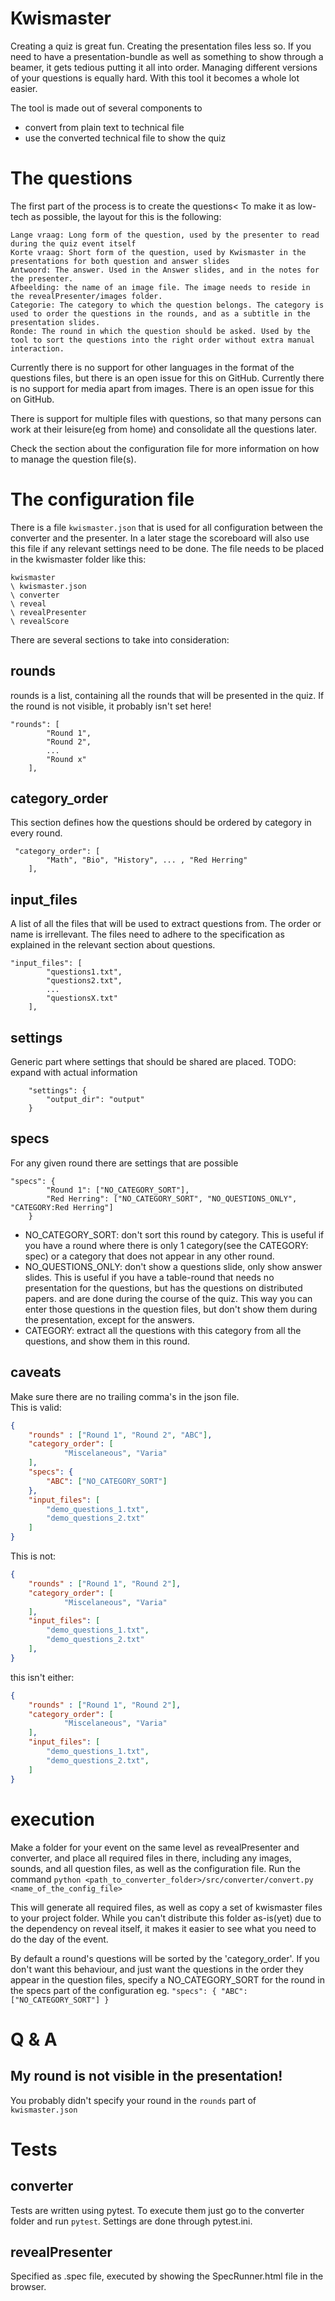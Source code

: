 # Kwismaster
Creating a quiz is great fun. Creating the presentation files less so.
If you need to have a presentation-bundle as well as something to show through a beamer, it gets tedious putting it all into order.
Managing different versions of your questions is equally hard.
With this tool it becomes a whole lot easier.

The tool is made out of several components to 
- convert from plain text to technical file
- use the converted technical file to show the quiz

# The questions
The first part of the process is to create the questions< To make it as low-tech as possible, the layout for this is the following:
```
Lange vraag: Long form of the question, used by the presenter to read during the quiz event itself
Korte vraag: Short form of the question, used by Kwismaster in the presentations for both question and answer slides
Antwoord: The answer. Used in the Answer slides, and in the notes for the presenter.
Afbeelding: the name of an image file. The image needs to reside in the revealPresenter/images folder.
Categorie: The category to which the question belongs. The category is used to order the questions in the rounds, and as a subtitle in the presentation slides.
Ronde: The round in which the question should be asked. Used by the tool to sort the questions into the right order without extra manual interaction.
```

Currently there is no support for other languages in the format of the questions files, but there is an open issue for this on GitHub.
Currently there is no support for media apart from images. There is an open issue for this on GitHub.

There is support for multiple files with questions, so that many persons can work at their leisure(eg from home) and consolidate all the questions later.

Check the section about the configuration file for more information on how to manage the question file(s).

# The configuration file
There is a file `kwismaster.json` that is used for all configuration between the converter and the presenter. In a later stage the scoreboard will also use this file if any relevant settings need to be done.
The file needs to be placed in the kwismaster folder like this:
```
kwismaster
\ kwismaster.json
\ converter
\ reveal
\ revealPresenter
\ revealScore
```

There are several sections to take into consideration:
## rounds
rounds is a list, containing all the rounds that will be presented in the quiz. If the round is not visible, it probably isn't set here!
```
"rounds": [
        "Round 1",
        "Round 2",
		...
        "Round x"
    ],
```
## category_order
This section defines how the questions should be ordered by category in every round.
```
 "category_order": [
        "Math", "Bio", "History", ... , "Red Herring"
    ],
```
## input_files
A list of all the files that will be used to extract questions from. The order or name is irrellevant.
The files need to adhere to the specification as explained in the relevant section about questions.
```
"input_files": [
        "questions1.txt",
        "questions2.txt",
        ...
        "questionsX.txt"
    ],
```

## settings
Generic part where settings that should be shared are placed.
TODO: expand with actual information
```
    "settings": {
        "output_dir": "output"
    }
```
## specs
For any given round there are settings that are possible
```
"specs": {
        "Round 1": ["NO_CATEGORY_SORT"],
        "Red Herring": ["NO_CATEGORY_SORT", "NO_QUESTIONS_ONLY", "CATEGORY:Red Herring"]
    }
```
 - NO_CATEGORY_SORT: don't sort this round by category. This is useful if you have a round where there is only 1 category(see the CATEGORY: spec) or a category that does not appear in any other round.
 - NO_QUESTIONS_ONLY: don't show a questions slide, only show answer slides. This is useful if you have a table-round that needs no presentation for the questions, but has the questions on distributed papers. and are done during the course of the quiz. This way you can enter those questions in the question files, but don't show them during the presentation, except for the answers.
 - CATEGORY: extract all the questions with this category from all the questions, and show them in this round.

## caveats
Make sure there are no trailing comma's in the json file.  
This is valid: 
```json
{
	"rounds" : ["Round 1", "Round 2", "ABC"],
	"category_order": [
			"Miscelaneous", "Varia"
	],
    "specs": {
        "ABC": ["NO_CATEGORY_SORT"]
    },
	"input_files": [
        "demo_questions_1.txt",
        "demo_questions_2.txt"
    ]
}
```

This is not: 
```json
{
	"rounds" : ["Round 1", "Round 2"],
	"category_order": [
			"Miscelaneous", "Varia"
	],
	"input_files": [
        "demo_questions_1.txt",
        "demo_questions_2.txt"
    ],
}
```


this isn't either: 
```json
{
	"rounds" : ["Round 1", "Round 2"],
	"category_order": [
			"Miscelaneous", "Varia"
	],
	"input_files": [
        "demo_questions_1.txt",
        "demo_questions_2.txt",
    ]
}
```

# execution
Make a folder for your event on the same level as revealPresenter and converter, and place all required files in there, including any images, sounds, and all question files, as well as the configuration file.
Run the command `python <path_to_converter_folder>/src/converter/convert.py <name_of_the_config_file>`

This will generate all required files, as well as copy a set of kwismaster files to your project folder.
While you can't distribute this folder as-is(yet) due to the dependency on reveal itself, it makes it easier to see what you need to do the day of the event.

By default a round's questions will be sorted by the 'category_order'. If you don't want this behaviour, and just want the questions in the order they appear in the question files, specify a NO_CATEGORY_SORT for the round in the specs part of the configuration eg. ```"specs": {
        "ABC": ["NO_CATEGORY_SORT"]
    }```
# Q & A
## My round is not visible in the presentation!
You probably didn't specify your round in the `rounds` part of `kwismaster.json`

# Tests
## converter
Tests are written using pytest. To execute them just go to the converter folder and run `pytest`. Settings are done through pytest.ini.

## revealPresenter
Specified as .spec file, executed by showing the SpecRunner.html file in the browser.
